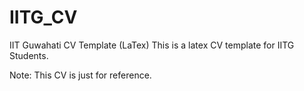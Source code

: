 # IITG_CV
IIT Guwahati CV Template (LaTex)
This is a latex CV template for IITG Students. 

Note: This CV is just for reference.

